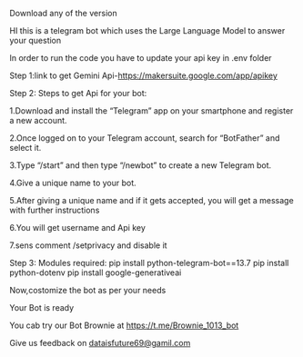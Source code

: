 Download any of the version

HI this is a telegram bot which uses the Large Language Model to answer your question

In order to run the code you have to update your api key in .env folder 

Step 1:link to get Gemini Api-https://makersuite.google.com/app/apikey

Step 2:
Steps to get Api for your bot:

1.Download and install the “Telegram” app on your smartphone and register a new account.

2.Once logged on to your Telegram account, search for “BotFather” and select it.

3.Type “/start” and then type “/newbot” to create a new Telegram bot.

4.Give a unique name to your bot.

5.After giving a unique name and if it gets accepted, you will get a message with further instructions

6.You will get username and Api key

7.sens comment /setprivacy and disable it

Step 3:
Modules required:
pip install python-telegram-bot==13.7
pip install python-dotenv
pip install google-generativeai

Now,costomize the bot as per your needs

Your Bot is ready


You cab try our Bot Brownie at https://t.me/Brownie_1013_bot

Give us feedback on dataisfuture69@gamil.com






